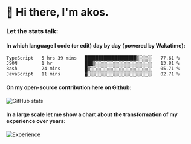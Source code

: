 # 👋 Hi there, I'm akos. 


### Let the stats talk:


#### In which language I code (or edit) day by day (powered by Wakatime): 

<!--START_SECTION:waka-->
```text
TypeScript   5 hrs 39 mins   ███████████████████▒░░░░░   77.61 % 
JSON         1 hr            ███▒░░░░░░░░░░░░░░░░░░░░░   13.81 % 
Bash         24 mins         █▒░░░░░░░░░░░░░░░░░░░░░░░   05.71 % 
JavaScript   11 mins         ▓░░░░░░░░░░░░░░░░░░░░░░░░   02.71 % 
```
<!--END_SECTION:waka-->

#### On my open-source contribution here on Github:
 
![GitHub stats](https://github-readme-stats.vercel.app/api?username=akosbalasko)

#### In a large scale let me show a chart about the transformation of my experience over years:   

![Experience](https://cr-skills-chart-widget.azurewebsites.net/api/api?username=akosbalasko)
